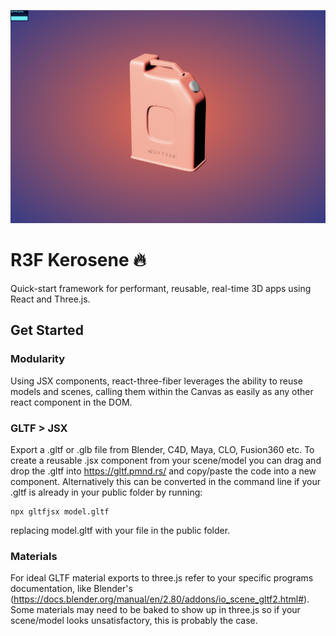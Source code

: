 ![r3f-kerosene](r3f-kerosene-cover.png)

# R3F Kerosene :fire:

Quick-start framework for performant, reusable, real-time 3D apps using React and Three.js.

## Get Started

### Modularity

Using JSX components, react-three-fiber leverages the ability to reuse models and scenes, calling them within the Canvas as easily as any other react component in the DOM.

### GLTF > JSX

Export a .gltf or .glb file from Blender, C4D, Maya, CLO, Fusion360 etc. To create a reusable .jsx component from your scene/model you can drag and drop the .gltf into https://gltf.pmnd.rs/ and copy/paste the code into a new component. Alternatively this can be converted in the command line if your .gltf is already in your public folder by running:
```
npx gltfjsx model.gltf
```
replacing model.gltf with your file in the public folder.

### Materials

For ideal GLTF material exports to three.js refer to your specific programs documentation, like Blender's (https://docs.blender.org/manual/en/2.80/addons/io_scene_gltf2.html#). Some materials may need to be baked to show up in three.js so if your scene/model looks unsatisfactory, this is probably the case.

